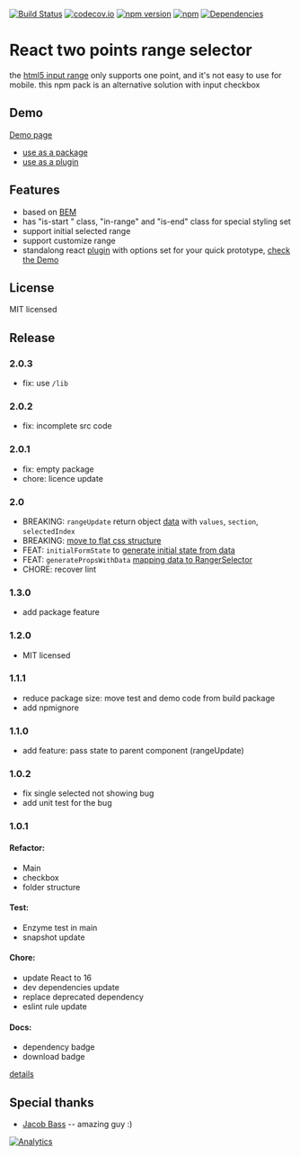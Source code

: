 [![Build Status](https://travis-ci.org/seeliang/react-range-selector.svg?branch=master)](https://travis-ci.org/seeliang/react-range-selector)
[![codecov.io](https://codecov.io/github/seeliang/react-range-selector/coverage.svg?branch=master)](https://codecov.io/github/seeliang/react-range-selector?branch=master)
[![npm version](https://badge.fury.io/js/react-two-points-range-selector.svg)](https://badge.fury.io/js/react-two-points-range-selector)
[![npm](https://img.shields.io/npm/dy/react-two-points-range-selector.svg)](https://npm-stat.com/charts.html?package=react-two-points-range-selector)
[![Dependencies](https://david-dm.org/seeliang/react-range-selector.svg)](https://david-dm.org/seeliang/react-range-selector)

# React two points range selector
the [html5 input range](https://www.w3.org/wiki/HTML/Elements/input/range) only supports one point, and it's not easy to use for mobile. this npm pack is an alternative solution with input checkbox

## Demo 
[Demo page](http://seeliang.github.io/react-range-selector/)

* [use as a package](https://github.com/seeliang/react-range-selector/blob/master/demo/import-set/form.js)
* [use as a plugin](https://github.com/seeliang/react-range-selector/blob/master/app.html#L35)

## Features
 * based on [BEM](https://css-tricks.com/bem-101/)
 * has "is-start " class, "in-range" and "is-end" class for special styling set
 * support initial selected range
 * support customize range
 * standalong react [plugin](https://cdn.rawgit.com/seeliang/react-range-selector/master/build/js/react-range-selector.js) with options set for your quick prototype, [check the Demo](http://seeliang.github.io/react-range-selector/)


## License

MIT licensed

## Release

### 2.0.3
* fix: use `/lib`

### 2.0.2
* fix: incomplete src code

### 2.0.1
* fix: empty package
* chore: licence update

### 2.0
* BREAKING: `rangeUpdate` return object [data](https://github.com/seeliang/react-range-selector/pull/57/files#diff-3d89a121d9489b4df1b85aa9fb02ef15R50) with `values`, `section`, `selectedIndex`
* BREAKING: [move to flat css structure](https://github.com/seeliang/react-range-selector/pull/57/commits/e2ab48a341449d24b20f47b0e039881cd8196b2b)
* FEAT: `initialFormState` to [generate initial state from data](https://github.com/seeliang/react-range-selector/pull/57/files#diff-3d89a121d9489b4df1b85aa9fb02ef15R32)
* FEAT: `generatePropsWithData` [mapping data to RangerSelector](https://github.com/seeliang/react-range-selector/pull/57/files#diff-3d89a121d9489b4df1b85aa9fb02ef15R44)
* CHORE: recover lint
### 1.3.0
* add package feature 

### 1.2.0
* MIT licensed

### 1.1.1
* reduce package size: move test and demo code from build package
* add npmignore

### 1.1.0
* add feature: pass state to parent component (rangeUpdate)

### 1.0.2
* fix single selected not showing bug
* add unit test for the bug
### 1.0.1
#### Refactor:

 * Main
 * checkbox
 * folder structure
#### Test:
 * Enzyme test in main
 * snapshot update

#### Chore: 
 * update React to 16
 * dev dependencies update
 * replace deprecated dependency 
 * eslint rule update

#### Docs:
* dependency badge
* download badge

[details](https://trello.com/b/TbKcN5vL/range-selector)

## Special thanks
* [Jacob Bass](http://jacobbass.net/resume/) -- amazing guy :)

[![Analytics](https://ga-beacon.appspot.com/UA-71361289-1/two-points/read-me)](https://github.com/igrigorik/ga-beacon)
